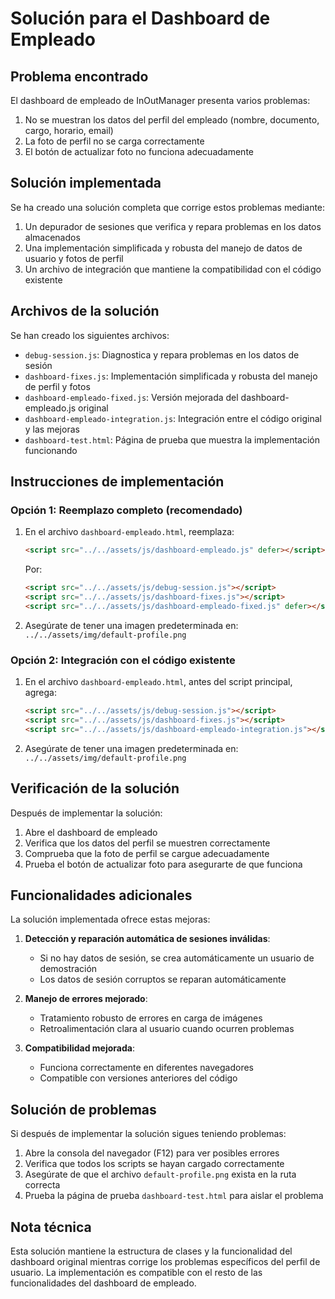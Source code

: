 # Solución para el Dashboard de Empleado

## Problema encontrado
El dashboard de empleado de InOutManager presenta varios problemas:
1. No se muestran los datos del perfil del empleado (nombre, documento, cargo, horario, email)
2. La foto de perfil no se carga correctamente
3. El botón de actualizar foto no funciona adecuadamente

## Solución implementada
Se ha creado una solución completa que corrige estos problemas mediante:
1. Un depurador de sesiones que verifica y repara problemas en los datos almacenados
2. Una implementación simplificada y robusta del manejo de datos de usuario y fotos de perfil
3. Un archivo de integración que mantiene la compatibilidad con el código existente

## Archivos de la solución
Se han creado los siguientes archivos:
- `debug-session.js`: Diagnostica y repara problemas en los datos de sesión
- `dashboard-fixes.js`: Implementación simplificada y robusta del manejo de perfil y fotos
- `dashboard-empleado-fixed.js`: Versión mejorada del dashboard-empleado.js original
- `dashboard-empleado-integration.js`: Integración entre el código original y las mejoras
- `dashboard-test.html`: Página de prueba que muestra la implementación funcionando

## Instrucciones de implementación

### Opción 1: Reemplazo completo (recomendado)
1. En el archivo `dashboard-empleado.html`, reemplaza:
   ```html
   <script src="../../assets/js/dashboard-empleado.js" defer></script>
   ```
   
   Por:
   ```html
   <script src="../../assets/js/debug-session.js"></script>
   <script src="../../assets/js/dashboard-fixes.js"></script>
   <script src="../../assets/js/dashboard-empleado-fixed.js" defer></script>
   ```

2. Asegúrate de tener una imagen predeterminada en:
   `../../assets/img/default-profile.png`

### Opción 2: Integración con el código existente
1. En el archivo `dashboard-empleado.html`, antes del script principal, agrega:
   ```html
   <script src="../../assets/js/debug-session.js"></script>
   <script src="../../assets/js/dashboard-fixes.js"></script>
   <script src="../../assets/js/dashboard-empleado-integration.js"></script>
   ```

2. Asegúrate de tener una imagen predeterminada en:
   `../../assets/img/default-profile.png`

## Verificación de la solución
Después de implementar la solución:
1. Abre el dashboard de empleado
2. Verifica que los datos del perfil se muestren correctamente
3. Comprueba que la foto de perfil se cargue adecuadamente
4. Prueba el botón de actualizar foto para asegurarte de que funciona

## Funcionalidades adicionales
La solución implementada ofrece estas mejoras:

1. **Detección y reparación automática de sesiones inválidas**:
   - Si no hay datos de sesión, se crea automáticamente un usuario de demostración
   - Los datos de sesión corruptos se reparan automáticamente

2. **Manejo de errores mejorado**:
   - Tratamiento robusto de errores en carga de imágenes
   - Retroalimentación clara al usuario cuando ocurren problemas

3. **Compatibilidad mejorada**:
   - Funciona correctamente en diferentes navegadores
   - Compatible con versiones anteriores del código

## Solución de problemas
Si después de implementar la solución sigues teniendo problemas:

1. Abre la consola del navegador (F12) para ver posibles errores
2. Verifica que todos los scripts se hayan cargado correctamente
3. Asegúrate de que el archivo `default-profile.png` exista en la ruta correcta
4. Prueba la página de prueba `dashboard-test.html` para aislar el problema

## Nota técnica
Esta solución mantiene la estructura de clases y la funcionalidad del dashboard original mientras corrige los problemas específicos del perfil de usuario. La implementación es compatible con el resto de las funcionalidades del dashboard de empleado.